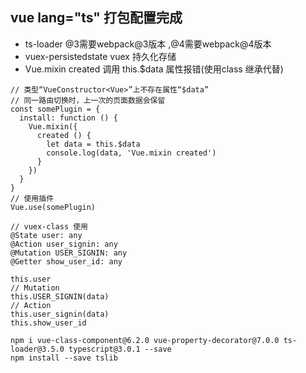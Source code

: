## vue lang="ts" 打包配置完成

* ts-loader @3需要webpack@3版本 ,@4需要webpack@4版本
* vuex-persistedstate vuex 持久化存储
* Vue.mixin created 调用 this.$data 属性报错(使用class 继承代替)
```
// 类型“VueConstructor<Vue>”上不存在属性“$data”
// 同一路由切换时，上一次的页面数据会保留
const somePlugin = {
  install: function () {
    Vue.mixin({
      created () {
        let data = this.$data
        console.log(data, 'Vue.mixin created')
      }
    })
  }
}
// 使用插件
Vue.use(somePlugin)

// vuex-class 使用
@State user: any
@Action user_signin: any
@Mutation USER_SIGNIN: any
@Getter show_user_id: any

this.user
// Mutation
this.USER_SIGNIN(data)
// Action
this.user_signin(data)
this.show_user_id
```

```
npm i vue-class-component@6.2.0 vue-property-decorator@7.0.0 ts-loader@3.5.0 typescript@3.0.1 --save
npm install --save tslib
```
